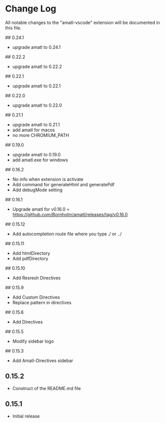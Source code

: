 # Change Log

All notable changes to the "amatl-vscode" extension will be documented in this file.

## 0.24.1

- upgrade amatl to 0.24.1

## 0.22.2

- upgrade amatl to 0.22.2

## 0.22.1

- upgrade amatl to 0.22.1

## 0.22.0

- upgrade amatl to 0.22.0

## 0.21.1

- upgrade amatl to 0.21.1
- add amatl for macos
- no more CHROMIUM_PATH

## 0.19.0

- upgrade amatl to 0.19.0
- add amatl.exe for windows

## 0.16.2

- No info when extension is activate
- Add command for generateHtml and generatePdf
- Add debugMode setting

## 0.16.1

- Upgrade amatl for v0.16.0 = https://github.com/Bornholm/amatl/releases/tag/v0.16.0

## 0.15.12

- Add autocompletion route file where you type ./ or ../

## 0.15.11

- Add htmlDirectory
- Add pdfDirectory

## 0.15.10

- Add Resresh Directives

## 0.15.9

- Add Custom Directives
- Replace pattern in directives

## 0.15.6

- Add Directives

## 0.15.5

- Modify sidebar logo

## 0.15.3

- Add Amatl-Directives sidebar

## 0.15.2

- Construct of the README.md file

## 0.15.1

- Initial release